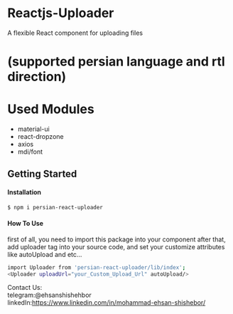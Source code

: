 


# Reactjs-Uploader
A flexible React component for uploading files 
# (supported persian language and rtl direction) 

# Used Modules
<ul>
  <li>material-ui</li>
  <li>react-dropzone</li>
  <li>axios</li>
  <li>mdi/font</li>
</ul>

## Getting Started
#### Installation
```bash
$ npm i persian-react-uploader
```
#### How To Use
first of all, you need to import this package into your component after that, add uploader tag into your source code, and set your customize attributes like autoUpload and etc...

```bash
import Uploader from 'persian-react-uploader/lib/index';
<Uploader uploadUrl="your_Custom_Upload_Url" autoUpload/>
```

Contact Us: <br>
telegram:@ehsanshishehbor<br>
linkedIn:https://www.linkedin.com/in/mohammad-ehsan-shishebor/<br>
